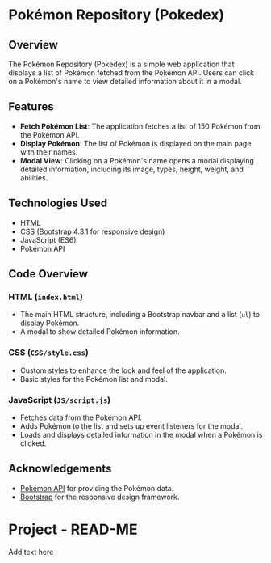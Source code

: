 # Pokémon Repository (Pokedex)

## Overview

The Pokémon Repository (Pokedex) is a simple web application that displays a list of Pokémon fetched from the Pokémon API. Users can click on a Pokémon's name to view detailed information about it in a modal.

## Features

- **Fetch Pokémon List**: The application fetches a list of 150 Pokémon from the Pokémon API.
- **Display Pokémon**: The list of Pokémon is displayed on the main page with their names.
- **Modal View**: Clicking on a Pokémon's name opens a modal displaying detailed information, including its image, types, height, weight, and abilities.

## Technologies Used

- HTML
- CSS (Bootstrap 4.3.1 for responsive design)
- JavaScript (ES6)
- Pokémon API

## Code Overview

### HTML (`index.html`)

- The main HTML structure, including a Bootstrap navbar and a list (`ul`) to display Pokémon.
- A modal to show detailed Pokémon information.

### CSS (`CSS/style.css`)

- Custom styles to enhance the look and feel of the application.
- Basic styles for the Pokémon list and modal.

### JavaScript (`JS/script.js`)

- Fetches data from the Pokémon API.
- Adds Pokémon to the list and sets up event listeners for the modal.
- Loads and displays detailed information in the modal when a Pokémon is clicked.

## Acknowledgements

- [Pokémon API](https://pokeapi.co/) for providing the Pokémon data.
- [Bootstrap](https://getbootstrap.com/) for the responsive design framework.
# Project - READ-ME
Add text here